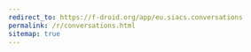 ```yaml
---
redirect_to: https://f-droid.org/app/eu.siacs.conversations
permalink: /r/conversations.html
sitemap: true
---
```

